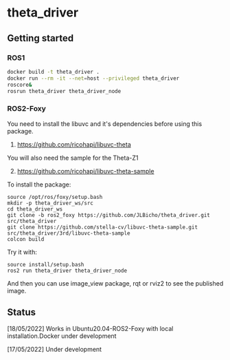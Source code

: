 # theta_driver

## Getting started

### ROS1

```bash
docker build -t theta_driver .
docker run --rm -it --net=host --privileged theta_driver
roscore&
rosrun theta_driver theta_driver_node
```

### ROS2-Foxy

You need to install the libuvc and it's dependencies before using this package.

1. https://github.com/ricohapi/libuvc-theta

You will also need the sample for the Theta-Z1

2. https://github.com/ricohapi/libuvc-theta-sample

To install the package:
```
source /opt/ros/foxy/setup.bash
mkdir -p theta_driver_ws/src
cd theta_driver_ws
git clone -b ros2_foxy https://github.com/JLBicho/theta_driver.git src/theta_driver
git clone https://github.com/stella-cv/libuvc-theta-sample.git src/theta_driver/3rd/libuvc-theta-sample
colcon build
```

Try it with:
```
source install/setup.bash
ros2 run theta_driver theta_driver_node 
```

And then you can use image_view package, rqt or rviz2 to see the published image.





## Status
[18/05/2022] Works in Ubuntu20.04-ROS2-Foxy with local installation.Docker under development

[17/05/2022] Under development